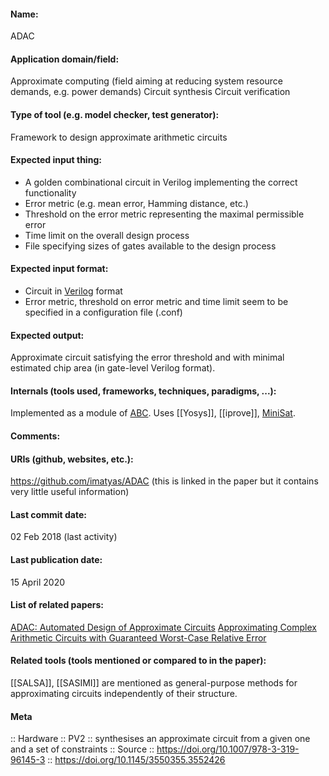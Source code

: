 #### Name:
ADAC

#### Application domain/field:
Approximate computing (field aiming at reducing system resource demands, e.g. power demands)
Circuit synthesis
Circuit verification

#### Type of tool (e.g. model checker, test generator):
Framework to design approximate arithmetic circuits

#### Expected input thing:
- A golden combinational circuit in Verilog implementing the correct functionality
- Error metric (e.g. mean error, Hamming distance, etc.)
- Threshold on the error metric representing the maximal permissible error
- Time limit on the overall design process
- File specifying sizes of gates available to the design process

#### Expected input format:
- Circuit in [Verilog](../Formats/Verilog.md) format
- Error metric, threshold on error metric and time limit seem to be specified in a configuration file (.conf)

#### Expected output:
Approximate circuit satisfying the error threshold and with minimal estimated chip area (in gate-level Verilog format).

#### Internals (tools used, frameworks, techniques, paradigms, ...):
Implemented as a module of [ABC](Frameworks/ABC.md).
Uses [[Yosys]], [[iprove]], [MiniSat](Solvers/SAT/MiniSat.md).

#### Comments:

#### URIs (github, websites, etc.):
https://github.com/imatyas/ADAC (this is linked in the paper but it contains very little useful information)

#### Last commit date:
02 Feb 2018 (last activity)

#### Last publication date:
15 April 2020

#### List of related papers:
[ADAC: Automated Design of Approximate Circuits](https://doi.org/10.1007/978-3-319-96145-3_35)
[Approximating Complex Arithmetic Circuits with Guaranteed Worst-Case Relative Error](https://doi.org/10.1007/978-3-030-45093-9_58)

#### Related tools (tools mentioned or compared to in the paper):
[[SALSA]], [[SASIMI]] are mentioned as general-purpose methods for approximating circuits independently of their structure.

#### Meta
:: Hardware
:: PV2 :: synthesises an approximate circuit from a given one and a set of constraints
:: Source :: https://doi.org/10.1007/978-3-319-96145-3 :: https://doi.org/10.1145/3550355.3552426
